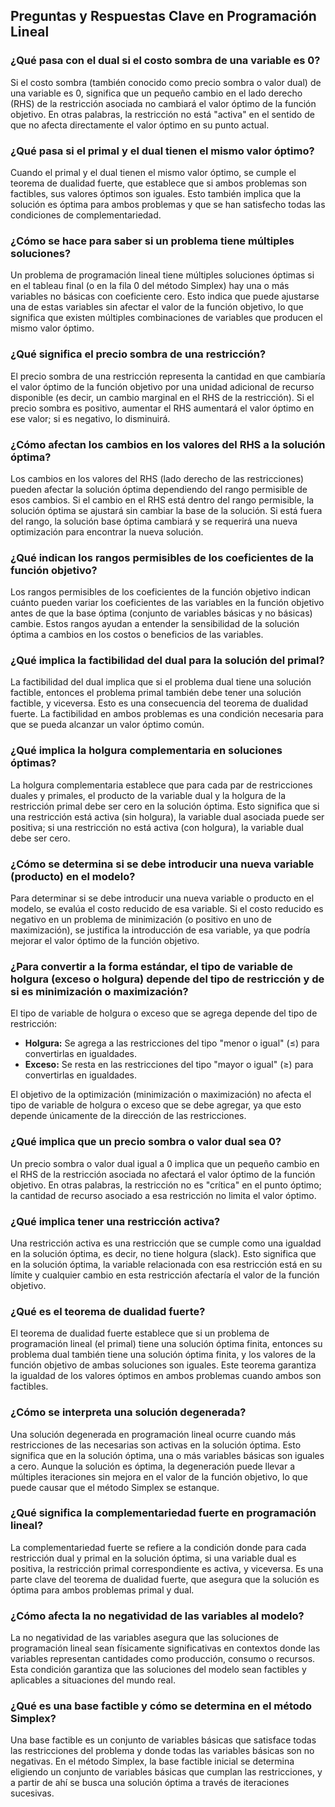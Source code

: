 ## Preguntas y Respuestas Clave en Programación Lineal

### ¿Qué pasa con el dual si el costo sombra de una variable es 0?

Si el costo sombra (también conocido como precio sombra o valor dual) de una variable es 0, significa que un pequeño cambio en el lado derecho (RHS) de la restricción asociada no cambiará el valor óptimo de la función objetivo. En otras palabras, la restricción no está "activa" en el sentido de que no afecta directamente el valor óptimo en su punto actual.

### ¿Qué pasa si el primal y el dual tienen el mismo valor óptimo?

Cuando el primal y el dual tienen el mismo valor óptimo, se cumple el teorema de dualidad fuerte, que establece que si ambos problemas son factibles, sus valores óptimos son iguales. Esto también implica que la solución es óptima para ambos problemas y que se han satisfecho todas las condiciones de complementariedad.

### ¿Cómo se hace para saber si un problema tiene múltiples soluciones?

Un problema de programación lineal tiene múltiples soluciones óptimas si en el tableau final (o en la fila 0 del método Simplex) hay una o más variables no básicas con coeficiente cero. Esto indica que puede ajustarse una de estas variables sin afectar el valor de la función objetivo, lo que significa que existen múltiples combinaciones de variables que producen el mismo valor óptimo.

### ¿Qué significa el precio sombra de una restricción?

El precio sombra de una restricción representa la cantidad en que cambiaría el valor óptimo de la función objetivo por una unidad adicional de recurso disponible (es decir, un cambio marginal en el RHS de la restricción). Si el precio sombra es positivo, aumentar el RHS aumentará el valor óptimo en ese valor; si es negativo, lo disminuirá.

### ¿Cómo afectan los cambios en los valores del RHS a la solución óptima?

Los cambios en los valores del RHS (lado derecho de las restricciones) pueden afectar la solución óptima dependiendo del rango permisible de esos cambios. Si el cambio en el RHS está dentro del rango permisible, la solución óptima se ajustará sin cambiar la base de la solución. Si está fuera del rango, la solución base óptima cambiará y se requerirá una nueva optimización para encontrar la nueva solución.

### ¿Qué indican los rangos permisibles de los coeficientes de la función objetivo?

Los rangos permisibles de los coeficientes de la función objetivo indican cuánto pueden variar los coeficientes de las variables en la función objetivo antes de que la base óptima (conjunto de variables básicas y no básicas) cambie. Estos rangos ayudan a entender la sensibilidad de la solución óptima a cambios en los costos o beneficios de las variables.

### ¿Qué implica la factibilidad del dual para la solución del primal?

La factibilidad del dual implica que si el problema dual tiene una solución factible, entonces el problema primal también debe tener una solución factible, y viceversa. Esto es una consecuencia del teorema de dualidad fuerte. La factibilidad en ambos problemas es una condición necesaria para que se pueda alcanzar un valor óptimo común.

### ¿Qué implica la holgura complementaria en soluciones óptimas?

La holgura complementaria establece que para cada par de restricciones duales y primales, el producto de la variable dual y la holgura de la restricción primal debe ser cero en la solución óptima. Esto significa que si una restricción está activa (sin holgura), la variable dual asociada puede ser positiva; si una restricción no está activa (con holgura), la variable dual debe ser cero.

### ¿Cómo se determina si se debe introducir una nueva variable (producto) en el modelo?

Para determinar si se debe introducir una nueva variable o producto en el modelo, se evalúa el costo reducido de esa variable. Si el costo reducido es negativo en un problema de minimización (o positivo en uno de maximización), se justifica la introducción de esa variable, ya que podría mejorar el valor óptimo de la función objetivo.

### ¿Para convertir a la forma estándar, el tipo de variable de holgura (exceso o holgura) depende del tipo de restricción y de si es minimización o maximización?

El tipo de variable de holgura o exceso que se agrega depende del tipo de restricción:

* **Holgura:** Se agrega a las restricciones del tipo "menor o igual" ($\leq$) para convertirlas en igualdades.
* **Exceso:** Se resta en las restricciones del tipo "mayor o igual" ($\geq$) para convertirlas en igualdades.

El objetivo de la optimización (minimización o maximización) no afecta el tipo de variable de holgura o exceso que se debe agregar, ya que esto depende únicamente de la dirección de las restricciones.


### ¿Qué implica que un precio sombra o valor dual sea 0?

Un precio sombra o valor dual igual a 0 implica que un pequeño cambio en el RHS de la restricción asociada no afectará el valor óptimo de la función objetivo. En otras palabras, la restricción no es "crítica" en el punto óptimo; la cantidad de recurso asociado a esa restricción no limita el valor óptimo.

### ¿Qué implica tener una restricción activa?

Una restricción activa es una restricción que se cumple como una igualdad en la solución óptima, es decir, no tiene holgura (slack). Esto significa que en la solución óptima, la variable relacionada con esa restricción está en su límite y cualquier cambio en esta restricción afectaría el valor de la función objetivo.

### ¿Qué es el teorema de dualidad fuerte?

El teorema de dualidad fuerte establece que si un problema de programación lineal (el primal) tiene una solución óptima finita, entonces su problema dual también tiene una solución óptima finita, y los valores de la función objetivo de ambas soluciones son iguales. Este teorema garantiza la igualdad de los valores óptimos en ambos problemas cuando ambos son factibles.

### ¿Cómo se interpreta una solución degenerada?

Una solución degenerada en programación lineal ocurre cuando más restricciones de las necesarias son activas en la solución óptima. Esto significa que en la solución óptima, una o más variables básicas son iguales a cero. Aunque la solución es óptima, la degeneración puede llevar a múltiples iteraciones sin mejora en el valor de la función objetivo, lo que puede causar que el método Simplex se estanque.

### ¿Qué significa la complementariedad fuerte en programación lineal?

La complementariedad fuerte se refiere a la condición donde para cada restricción dual y primal en la solución óptima, si una variable dual es positiva, la restricción primal correspondiente es activa, y viceversa. Es una parte clave del teorema de dualidad fuerte, que asegura que la solución es óptima para ambos problemas primal y dual.

### ¿Cómo afecta la no negatividad de las variables al modelo?

La no negatividad de las variables asegura que las soluciones de programación lineal sean físicamente significativas en contextos donde las variables representan cantidades como producción, consumo o recursos. Esta condición garantiza que las soluciones del modelo sean factibles y aplicables a situaciones del mundo real.

### ¿Qué es una base factible y cómo se determina en el método Simplex?

Una base factible es un conjunto de variables básicas que satisface todas las restricciones del problema y donde todas las variables básicas son no negativas. En el método Simplex, la base factible inicial se determina eligiendo un conjunto de variables básicas que cumplan las restricciones, y a partir de ahí se busca una solución óptima a través de iteraciones sucesivas.

